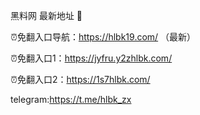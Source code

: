 黑料网 最新地址 👋

⏰免翻入口导航：https://hlbk19.com/ （最新）

⏰免翻入口1：https://jyfru.y2zhlbk.com/

⏰免翻入口2：https://1s7hlbk.com/

telegram:https://t.me/hlbk_zx
